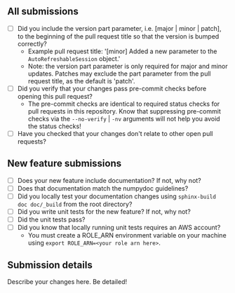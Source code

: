 ## All submissions

* [ ] Did you include the version part parameter, i.e. [major | minor | patch], to the beginning of the pull request title so that the version is bumped correctly? 
    * Example pull request title: '[minor] Added a new parameter to the `AutoRefreshableSession` object.'
    * Note: the version part parameter is only required for major and minor updates. Patches may exclude the part parameter from the pull request title, as the default is 'patch'.
* [ ] Did you verify that your changes pass pre-commit checks before opening this pull request?
    * The pre-commit checks are identical to required status checks for pull requests in this repository. Know that suppressing pre-commit checks via the `--no-verify` | `-nv` arguments will not help you avoid the status checks!
* [ ] Have you checked that your changes don't relate to other open pull requests?

<!-- You can erase any parts of this template not applicable to your Pull Request. -->

## New feature submissions

* [ ] Does your new feature include documentation? If not, why not?
* [ ] Does that documentation match the numpydoc guidelines?
* [ ] Did you locally test your documentation changes using `sphinx-build doc doc/_build` from the root directory?
* [ ] Did you write unit tests for the new feature? If not, why not?
* [ ] Did the unit tests pass?
* [ ] Did you know that locally running unit tests requires an AWS account? 
    * You must create a ROLE_ARN environment variable on your machine using `export ROLE_ARN=<your role arn here>`.

## Submission details

Describe your changes here. Be detailed!